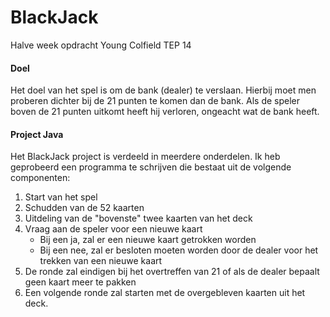 # BlackJack
Halve week opdracht Young Colfield TEP 14

#### Doel
Het doel van het spel is om de bank (dealer) te verslaan. Hierbij moet men proberen dichter bij de 21 punten te komen dan de bank. Als de speler boven de 21 punten uitkomt heeft hij verloren, ongeacht wat de bank heeft.

#### Project Java
Het BlackJack project is verdeeld in meerdere onderdelen. Ik heb geprobeerd een programma te schrijven die bestaat uit de volgende componenten:


1) Start van het spel
2) Schudden van de 52 kaarten
3) Uitdeling van de "bovenste" twee kaarten van het deck
4) Vraag aan de speler voor een nieuwe kaart
    - Bij een ja, zal er een nieuwe kaart getrokken worden
    - Bij een nee, zal er besloten moeten worden door de dealer voor het trekken van een nieuwe kaart
5) De ronde zal eindigen bij het overtreffen van 21 of als de dealer bepaalt geen kaart meer te pakken
6) Een volgende ronde zal starten met de overgebleven kaarten uit het deck. 

